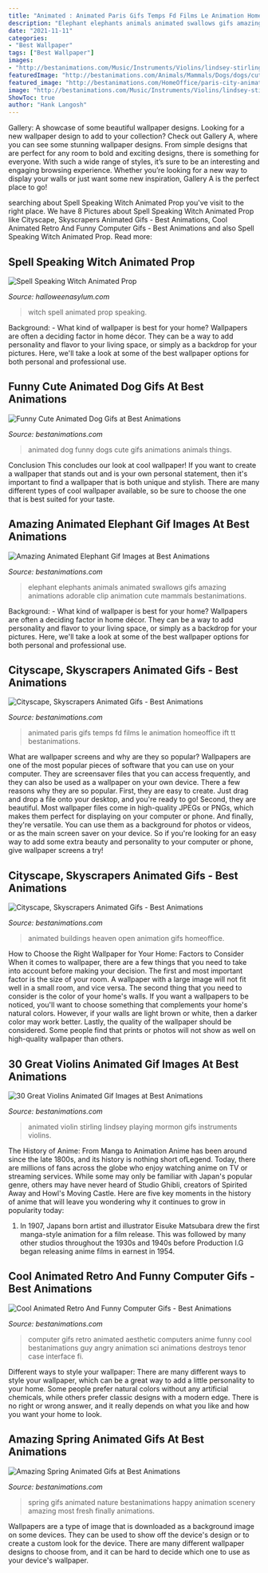 ```yaml
---
title: "Animated : Animated Paris Gifs Temps Fd Films Le Animation Homeoffice Ift Tt Bestanimations"
description: "Elephant elephants animals animated swallows gifs amazing animations adorable clip animation cute mammals bestanimations"
date: "2021-11-11"
categories:
- "Best Wallpaper"
tags: ["Best Wallpaper"]
images:
- "http://bestanimations.com/Music/Instruments/Violins/lindsey-stirling-playing-violin-animated-gif-15.gif"
featuredImage: "http://bestanimations.com/Animals/Mammals/Dogs/dogs/cute-funny-dog-animated-gif-14.gif"
featured_image: "http://bestanimations.com/HomeOffice/paris-city-animated-gif-1.gif"
image: "http://bestanimations.com/Music/Instruments/Violins/lindsey-stirling-playing-violin-animated-gif-15.gif"
ShowToc: true
author: "Hank Langosh"
---
```



Gallery: A showcase of some beautiful wallpaper designs.
Looking for a new wallpaper design to add to your collection? Check out Gallery A, where you can see some stunning wallpaper designs. From simple designs that are perfect for any room to bold and exciting designs, there is something for everyone. With such a wide range of styles, it’s sure to be an interesting and engaging browsing experience. Whether you’re looking for a new way to display your walls or just want some new inspiration, Gallery A is the perfect place to go!
		
		
		
		
		
		
		
	

		
searching about Spell Speaking Witch Animated Prop you've visit to the right place. We have 8 Pictures about Spell Speaking Witch Animated Prop like Cityscape, Skyscrapers Animated Gifs - Best Animations, Cool Animated Retro And Funny Computer Gifs - Best Animations and also Spell Speaking Witch Animated Prop. Read more:
		
    
## Spell Speaking Witch Animated Prop

<img loading=lazy src="https://www.halloweenasylum.com/assets/images/Morris/mr124250.jpg" onerror="this.onerror=null;this.src='https://tse1.mm.bing.net/th?id=OIP.1yy3zu_U31U3NZzhNWelEwHaLJ&amp;pid=15.1';" alt="Spell Speaking Witch Animated Prop">

_Source: halloweenasylum.com_

>witch spell animated prop speaking. 

	

Background: - What kind of wallpaper is best for your home?
Wallpapers are often a deciding factor in home décor. They can be a way to add personality and flavor to your living space, or simply as a backdrop for your pictures. Here, we'll take a look at some of the best wallpaper options for both personal and professional use.

    
## Funny Cute Animated Dog Gifs At Best Animations

<img loading=lazy src="http://bestanimations.com/Animals/Mammals/Dogs/dogs/cute-funny-dog-animated-gif-14.gif" onerror="this.onerror=null;this.src='https://tse2.mm.bing.net/th?id=OIP.kyDrtCARKG6yrMpZ26idZwHaMJ&amp;pid=15.1';" alt="Funny Cute Animated Dog Gifs at Best Animations">

_Source: bestanimations.com_

>animated dog funny dogs cute gifs animations animals things. 

	

Conclusion
This concludes our look at cool wallpaper! If you want to create a wallpaper that stands out and is your own personal statement, then it's important to find a wallpaper that is both unique and stylish. There are many different types of cool wallpaper available, so be sure to choose the one that is best suited for your taste.

    
## Amazing Animated Elephant Gif Images At Best Animations

<img loading=lazy src="https://bestanimations.com/Animals/Mammals/Elephants/elephants/elephant-animated-gif-43.gif" onerror="this.onerror=null;this.src='https://tse1.mm.bing.net/th?id=OIP.u6lRoRTSeoPXpYx--gYl8wEsCo&amp;pid=15.1';" alt="Amazing Animated Elephant Gif Images at Best Animations">

_Source: bestanimations.com_

>elephant elephants animals animated swallows gifs amazing animations adorable clip animation cute mammals bestanimations. 

	

Background: - What kind of wallpaper is best for your home?
Wallpapers are often a deciding factor in home décor. They can be a way to add personality and flavor to your living space, or simply as a backdrop for your pictures. Here, we'll take a look at some of the best wallpaper options for both personal and professional use.

    
## Cityscape, Skyscrapers Animated Gifs - Best Animations

<img loading=lazy src="http://bestanimations.com/HomeOffice/paris-city-animated-gif-1.gif" onerror="this.onerror=null;this.src='https://tse2.mm.bing.net/th?id=OIP.CUG5Rpey_RBo6PVjjJbMtgHaKV&amp;pid=15.1';" alt="Cityscape, Skyscrapers Animated Gifs - Best Animations">

_Source: bestanimations.com_

>animated paris gifs temps fd films le animation homeoffice ift tt bestanimations. 

	

What are wallpaper screens and why are they so popular?
Wallpapers are one of the most popular pieces of software that you can use on your computer. They are screensaver files that you can access frequently, and they can also be used as a wallpaper on your own device. There a few reasons why they are so popular. First, they are easy to create. Just drag and drop a file onto your desktop, and you're ready to go! Second, they are beautiful. Most wallpaper files come in high-quality JPEGs or PNGs, which makes them perfect for displaying on your computer or phone. And finally, they're versatile. You can use them as a background for photos or videos, or as the main screen saver on your device. So if you're looking for an easy way to add some extra beauty and personality to your computer or phone, give wallpaper screens a try!

    
## Cityscape, Skyscrapers Animated Gifs - Best Animations

<img loading=lazy src="http://bestanimations.com/HomeOffice/buildings-city-animated-gif-4.gif" onerror="this.onerror=null;this.src='https://tse2.mm.bing.net/th?id=OIP.pl865VwlFJk57p4-K-G5DQHaKI&amp;pid=15.1';" alt="Cityscape, Skyscrapers Animated Gifs - Best Animations">

_Source: bestanimations.com_

>animated buildings heaven open animation gifs homeoffice. 

	

How to Choose the Right Wallpaper for Your Home: Factors to Consider
When it comes to wallpaper, there are a few things that you need to take into account before making your decision. The first and most important factor is the size of your room. A wallpaper with a large image will not fit well in a small room, and vice versa. 
The second thing that you need to consider is the color of your home's walls. If you want a wallpapers to be noticed, you'll want to choose something that complements your home's natural colors. However, if your walls are light brown or white, then a darker color may work better. 
Lastly, the quality of the wallpaper should be considered. Some people find that prints or photos will not show as well on high-quality wallpaper than others.

    
## 30 Great Violins Animated Gif Images At Best Animations

<img loading=lazy src="http://bestanimations.com/Music/Instruments/Violins/lindsey-stirling-playing-violin-animated-gif-15.gif" onerror="this.onerror=null;this.src='https://tse4.mm.bing.net/th?id=OIP.8LaTZ3Gpraryuc_9uQ83fwHaFD&amp;pid=15.1';" alt="30 Great Violins Animated Gif Images at Best Animations">

_Source: bestanimations.com_

>animated violin stirling lindsey playing mormon gifs instruments violins. 

	

The History of Anime: From Manga to Animation
Anime has been around since the late 1800s, and its history is nothing short ofLegend. Today, there are millions of fans across the globe who enjoy watching anime on TV or streaming services. While some may only be familiar with Japan's popular genre, others may have never heard of Studio Ghibli, creators of Spirited Away and Howl's Moving Castle. Here are five key moments in the history of anime that will leave you wondering why it continues to grow in popularity today:
1) In 1907, Japans born artist and illustrator Eisuke Matsubara drew the first manga-style animation for a film release. This was followed by many other studios throughout the 1930s and 1940s before Production I.G began releasing anime films in earnest in 1954.

    
## Cool Animated Retro And Funny Computer Gifs - Best Animations

<img loading=lazy src="https://bestanimations.com/Computers/funny-computer-animated-gif-26.gif" onerror="this.onerror=null;this.src='https://tse1.mm.bing.net/th?id=OIP.xt1D1FYqjhp8Ubo71Zfu3AHaFj&amp;pid=15.1';" alt="Cool Animated Retro And Funny Computer Gifs - Best Animations">

_Source: bestanimations.com_

>computer gifs retro animated aesthetic computers anime funny cool bestanimations guy angry animation sci animations destroys tenor case interface fi. 

	

Different ways to style your wallpaper:
There are many different ways to style your wallpaper, which can be a great way to add a little personality to your home. Some people prefer natural colors without any artificial chemicals, while others prefer classic designs with a modern edge. There is no right or wrong answer, and it really depends on what you like and how you want your home to look.

    
## Amazing Spring Animated Gifs At Best Animations

<img loading=lazy src="https://bestanimations.com/Nature/spring/spring-nature-gif-9.gif" onerror="this.onerror=null;this.src='https://tse2.mm.bing.net/th?id=OIP.O0Jay_eCg-tfTD11vVMd7gAAAA&amp;pid=15.1';" alt="Amazing Spring Animated Gifs at Best Animations">

_Source: bestanimations.com_

>spring gifs animated nature bestanimations happy animation scenery amazing most fresh finally animations. 

	

Wallpapers are a type of image that is downloaded as a background image on some devices. They can be used to show off the device's design or to create a custom look for the device. There are many different wallpaper designs to choose from, and it can be hard to decide which one to use as your device's wallpaper.

